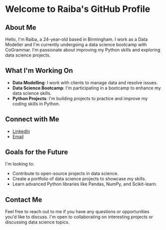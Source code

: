 # Welcome to Raiba's GitHub Profile

## About Me

Hello, I'm Raiba, a 24-year-old based in Birmingham. I work as a Data Modeller and I'm currently undergoing a data science bootcamp with CoGrammar. I'm passionate about improving my Python skills and exploring data science projects. 

## What I'm Working On

- **Data Modelling**: I work with clients to manage data and resolve issues.
- **Data Science Bootcamp**: I'm participating in a bootcamp to enhance my data science skills.
- **Python Projects**: I'm building projects to practice and improve my coding skills in Python.

## Connect with Me

- [LinkedIn](https://www.linkedin.com/in/raiba-arif-974b6622a/)
- [Email](mailto:arifraiba@gmail.com)


## Goals for the Future

I'm looking to:

- Contribute to open-source projects in data science.
- Create a portfolio of data science projects to showcase my skills.
- Learn advanced Python libraries like Pandas, NumPy, and Scikit-learn.

## Contact Me

Feel free to reach out to me if you have any questions or opportunities you'd like to discuss. I'm open to collaborating on interesting projects or discussing data science topics.

